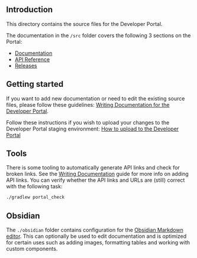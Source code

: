 ## Introduction

This directory contains the source files for the Developer Portal.

The documentation in the `/src` folder covers the following 3 sections on the Portal:

-   [Documentation](https://developer.tomtom.com/tomtom-indigo/documentation)
-   [API Reference](https://developer.tomtom.com/tomtom-indigo/api-reference)
-   [Releases](https://developer.tomtom.com/tomtom-indigo/releases)

## Getting started

If you want to add new documentation or need to edit the existing source files, please follow these
guidelines:
[Writing Documentation for the Developer Portal](https://confluence.tomtomgroup.com/display/SSAUTO/Writing+Documentation+for+the+Developer+Portal).

Follow these instructions if you wish to upload your changes to the Developer Portal staging
environment:
[How to upload to the Developer Portal](https://confluence.tomtomgroup.com/display/SSAUTO/How+to+upload+to+the+Developer+Portal)

## Tools

There is some tooling to automatically generate API links and check for broken links.
See the
[Writing Documentation](https://confluence.tomtomgroup.com/display/SSAUTO/Writing+Documentation+for+the+Developer+Portal)
guide for more info on adding API links.
You can verify whether the API links and URLs are (still) correct with the following task:

```bash
./gradlew portal_check
```

## Obsidian

The `./obsidian` folder contains configuration for the [Obsidian Markdown editor](https://obsidian.md/). This can optionally be used to edit documentation and is optimized for certain uses such as adding images, formatting tables and working with custom components.
